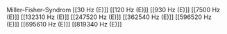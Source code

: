 Miller-Fisher-Syndrom
[[30 Hz (E)]]
[[120 Hz (E)]]
[[930 Hz (E)]]
[[7500 Hz (E)]]
[[132310 Hz (E)]]
[[247520 Hz (E)]]
[[362540 Hz (E)]]
[[596520 Hz (E)]]
[[695610 Hz (E)]]
[[819340 Hz (E)]]